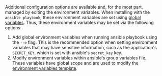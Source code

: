 Additional configuration options are available and, for the most part, managed by editing the environment variables. When installing with the `ansible playbook`, these environment variables are set using [global variables](https://github.com/3Blades/onpremise/tree/master/group_vars). Thus, these environment variables may be set via the following options:

1. Add global environment variables when running ansible playbook using the `--e` flag. This is the recommended option when setting environment variables that may have sensitive information, such as the application's `SECRET_KEY`, which is set with ansible's `secret_key` key.
2. Modify environment variables within ansible's group variables file. These variables have global scope and are used to modify the [environment variables template](https://github.com/3Blades/onpremise/blob/master/roles/artifacts/templates/env.j2).
